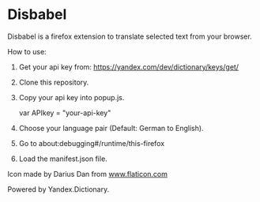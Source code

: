 # Disbabel

Disbabel is a firefox extension to translate selected text from your browser.

How to use:
  1. Get your api key from: https://yandex.com/dev/dictionary/keys/get/ 
  2. Clone this repository.
  3. Copy your api key into popup.js.
   
        var APIkey = "your-api-key"
  4. Choose your language pair (Default: German to English).
  5. Go to about:debugging#/runtime/this-firefox
  6. Load the manifest.json file.


Icon made by Darius Dan from www.flaticon.com

Powered by Yandex.Dictionary.
